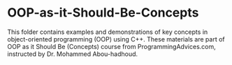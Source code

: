 # OOP-as-it-Should-Be-Concepts

This folder contains examples and demonstrations of key concepts in object-oriented programming (OOP) using C++. These materials are part of OOP as it Should Be (Concepts) course from ProgrammingAdvices.com, instructed by Dr. Mohammed Abou-hadhoud.
